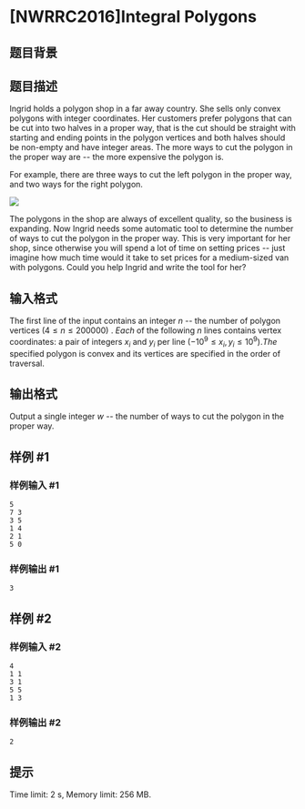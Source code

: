 # [NWRRC2016]Integral Polygons

## 题目背景



## 题目描述



Ingrid holds a polygon shop in a far away country. She sells only convex polygons with integer coordinates. Her customers prefer polygons that can be cut into two halves in a proper way, that is the cut should be straight  with starting and ending points in the polygon vertices and both halves should be non-empty and have integer areas. The more ways to cut the polygon in the proper way are -- the more expensive the polygon is.

For example, there are three ways to cut the left polygon in the proper way, and two ways for the right polygon.

![](https://cdn.luogu.com.cn/upload/image_hosting/fei0xc33.png)

The polygons in the shop are always of excellent quality, so the business is expanding. Now Ingrid needs some automatic tool to determine the number of ways to cut the polygon in the proper way. This is very important for her shop, since otherwise you will spend a lot of time on setting prices -- just imagine how much time would it take to set prices for a medium-sized van with polygons. Could you help Ingrid and write the tool for her?



## 输入格式



The first line of the input contains an integer $n$ -- the number of polygon vertices $(4 \le n \le 200 000)$ . $ Each$ of the following $n$ lines contains vertex coordinates: a pair of integers $x_{i}$ and $y_{i}$ per line $(-10^{9} \le x_{i}, y_{i} \le 10^{9}).  The$ specified polygon is convex and its vertices are specified in the order of traversal.



## 输出格式



Output a single integer $w$ -- the number of ways to cut the polygon in the proper way.



## 样例 #1

### 样例输入 #1
```
5
7 3
3 5
1 4
2 1
5 0
```

### 样例输出 #1

```
3
```

## 样例 #2

### 样例输入 #2
```
4
1 1
3 1
5 5
1 3
```

### 样例输出 #2

```
2
```

## 提示

Time limit: 2 s, Memory limit: 256 MB. 


